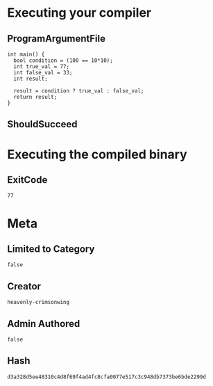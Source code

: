 # Executing your compiler

## ProgramArgumentFile

```
int main() {
  bool condition = (100 == 10*10);
  int true_val = 77;
  int false_val = 33;
  int result;

  result = condition ? true_val : false_val;
  return result;
}
```

## ShouldSucceed

# Executing the compiled binary

## ExitCode

```
77
```

# Meta

## Limited to Category

```
false
```

## Creator

```
heavenly-crimsonwing
```

## Admin Authored

```
false
```

## Hash

```
d3a328d5ee48310c4d8f69f4ad4fc8cfa0077e517c3c948db7373be6bde2299d
```
